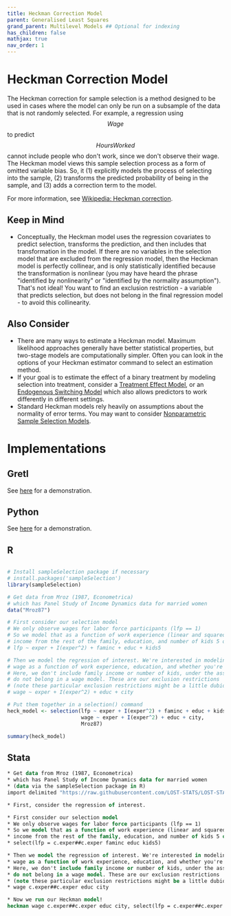 ```yaml
---
title: Heckman Correction Model
parent: Generalised Least Squares
grand_parent: Multilevel Models ## Optional for indexing
has_children: false
mathjax: true
nav_order: 1
---
```


# Heckman Correction Model

The Heckman correction for sample selection is a method designed to be used in cases where the model can only be run on a subsample of the data that is not randomly selected. For example, a regression using $$Wage$$ to predict $$Hours Worked$$ cannot include people who don't work, since we don't observe their wage. The Heckman model views this sample selection process as a form of omitted variable bias. So, it (1) explicitly models the process of selecting into the sample, (2) transforms the predicted probability of being in the sample, and (3) adds a correction term to the model.

For more information, see [Wikipedia: Heckman correction](https://en.wikipedia.org/wiki/Heckman_correction).

## Keep in Mind

- Conceptually, the Heckman model uses the regression covariates to predict selection, transforms the prediction, and then includes that transformation in the model. If there are no variables in the selection model that are excluded from the regression model, then the Heckman model is perfectly collinear, and is only statistically identified because the transformation is nonlinear (you may have heard the phrase "identified by nonlinearity" or "identified by the normality assumption"). That's not ideal! You want to find an exclusion restriction - a variable that predicts selection, but does not belong in the final regression model - to avoid this collinearity.

## Also Consider

- There are many ways to estimate a Heckman model. Maximum likelihood approaches generally have better statistical properties, but two-stage models are computationally simpler. Often you can look in the options of your Heckman estimator command to select an estimation method.
- If your goal is to estimate the effect of a binary treatment by modeling selection into treatment, consider a [Treatment Effect Model](https://lost-stats.github.io/Model_Estimation/treatment_effect_model.html), or an [Endogenous Switching Model](https://lost-stats.github.io/Model_Estimation/endogenous_switching_model.html) which also allows predictors to work differently in different settings.
- Standard Heckman models rely heavily on assumptions about the normality of error terms. You may want to consider [Nonparametric Sample Selection Models](https://lost-stats.github.io/Model_Estimation/nonparametric_sample_selecion_model.html).

# Implementations

## Gretl

See [here](http://www.eco.uc3m.es/~ricmora/MICCUA/materials/S25T44_English_handout.pdf) for a demonstration.

## Python

See [here](https://rlhick.people.wm.edu/stories/econ_407_notes_heckman.html) for a demonstration.

## R

```r

# Install sampleSelection package if necessary
# install.packages('sampleSelection')
library(sampleSelection)

# Get data from Mroz (1987, Econometrica)
# which has Panel Study of Income Dynamics data for married women
data("Mroz87")

# First consider our selection model
# We only observe wages for labor force participants (lfp == 1)
# So we model that as a function of work experience (linear and squared), 
# income from the rest of the family, education, and number of kids 5 or younger.
# lfp ~ exper + I(exper^2) + faminc + educ + kids5

# Then we model the regression of interest. We're interested in modeling
# wage as a function of work experience, education, and whether you're in a city
# Here, we don't include family income or number of kids, under the assumption that they
# do not belong in a wage model. These are our exclusion restrictions
# (note these particular exclusion restrictions might be a little dubious! But hey, this paper's from 1987.)
# wage ~ exper + I(exper^2) + educ + city

# Put them together in a selection() command
heck_model <- selection(lfp ~ exper + I(exper^2) + faminc + educ + kids5,
                        wage ~ exper + I(exper^2) + educ + city,
                        Mroz87)

summary(heck_model)
```

## Stata

```stata
* Get data from Mroz (1987, Econometrica)
* which has Panel Study of Income Dynamics data for married women
* (data via the sampleSelection package in R)
import delimited "https://raw.githubusercontent.com/LOST-STATS/LOST-STATS.github.io/master/Estimation/Data/Heckman_Correction_Model/Mroz87.csv", clear

* First, consider the regression of interest. 

* First consider our selection model
* We only observe wages for labor force participants (lfp == 1)
* So we model that as a function of work experience (linear and squared), 
* income from the rest of the family, education, and number of kids 5 or younger.
* select(lfp = c.exper##c.exper faminc educ kids5)

* Then we model the regression of interest. We're interested in modeling
* wage as a function of work experience, education, and whether you're in a city
* Here, we don't include family income or number of kids, under the assumption that they
* do not belong in a wage model. These are our exclusion restrictions
* (note these particular exclusion restrictions might be a little dubious! But hey, 1987.)
* wage c.exper##c.exper educ city

* Now we run our Heckman model!
heckman wage c.exper##c.exper educ city, select(lfp = c.exper##c.exper faminc educ kids5)
```
